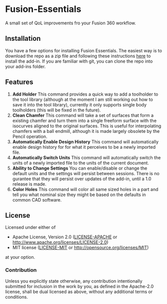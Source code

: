 # Fusion-Essentials
 A small set of QoL improvements fro your Fusion 360 workflow.

## Installation
You have a few options for installing Fusion Essentials. The easiest way is to download the repo as a zip file and following these instructions [here](https://medium.com/@arstein/installing-and-running-fusion-360-add-ins-3ffcd7546adc) to install the add-in.
If you are familiar with git, you can clone the repo into your add-ins folder.

## Features
1. **Add Holder** This command provides a quick way to add a toolholder to the tool library (although at the moment I am still working out how to save it into the tool library), currently it only supports single body toolholders (this will be fixed in the future).
2. **Clean Chamfer** This command will take a set of surfaces that form a existing chamfer and turn them into a single freeform surface with the isocurves aligned to the original surfaces. This is useful for interpolating chamfers with a ball endmill, although it is made largely obsolete by the Pencil operation.
3. **Automatically Enable Design History** This command will automatically enable design history for for what it perceives to be a newly imported file.
4. **Automatically Switch Units** This command will automatically switch the units of a newly imported file to the units of the current document.
5. **Ability to Change Settings** You can enable/disable or change the default units and the settings will persist between sessions. There is no gurantee that they will persist over updates of the add-in, until a 1.0 release is made.
6. **Color Holes** This command will color all same sized holes in a part and tell you what nominal size they might be based on the defaults in common CAD software.

## License

Licensed under either of

- Apache License, Version 2.0 ([LICENSE-APACHE](LICENSE-APACHE) or
  http://www.apache.org/licenses/LICENSE-2.0)
- MIT license ([LICENSE-MIT](LICENSE-MIT) or http://opensource.org/licenses/MIT)

at your option.

### Contribution

Unless you explicitly state otherwise, any contribution intentionally submitted for inclusion in the
work by you, as defined in the Apache-2.0 license, shall be dual licensed as above, without any
additional terms or conditions.